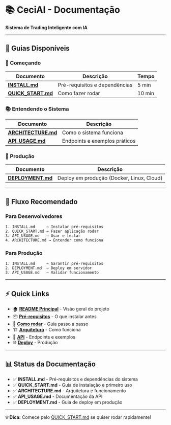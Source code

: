 # 📚 CeciAI - Documentação

**Sistema de Trading Inteligente com IA**

---

## 📖 Guias Disponíveis

### 🚀 Começando

| Documento | Descrição | Tempo |
|-----------|-----------|-------|
| **[INSTALL.md](INSTALL.md)** | Pré-requisitos e dependências | 5 min |
| **[QUICK_START.md](QUICK_START.md)** | Como fazer rodar | 10 min |

### 📚 Entendendo o Sistema

| Documento | Descrição |
|-----------|-----------|
| **[ARCHITECTURE.md](ARCHITECTURE.md)** | Como o sistema funciona |
| **[API_USAGE.md](API_USAGE.md)** | Endpoints e exemplos práticos |

### 🚀 Produção

| Documento | Descrição |
|-----------|-----------|
| **[DEPLOYMENT.md](DEPLOYMENT.md)** | Deploy em produção (Docker, Linux, Cloud) |

---

## 🎯 Fluxo Recomendado

### Para Desenvolvedores

```
1. INSTALL.md     → Instalar pré-requisitos
2. QUICK_START.md → Fazer aplicação rodar
3. API_USAGE.md   → Usar e testar
4. ARCHITECTURE.md → Entender como funciona
```

### Para Produção

```
1. INSTALL.md     → Garantir pré-requisitos
2. DEPLOYMENT.md  → Deploy em servidor
3. API_USAGE.md   → Validar funcionamento
```

---

## ⚡ Quick Links

- 🏠 **[README Principal](../README.md)** - Visão geral do projeto
- 📦 **[Pré-requisitos](INSTALL.md)** - O que instalar antes
- 🚀 **[Como rodar](QUICK_START.md)** - Guia passo a passo
- 🏗️ **[Arquitetura](ARCHITECTURE.md)** - Como funciona
- 📡 **[API](API_USAGE.md)** - Endpoints e exemplos
- 🌐 **[Deploy](DEPLOYMENT.md)** - Produção

---

## 📊 Status da Documentação

- ✅ **INSTALL.md** - Pré-requisitos e dependências do sistema
- ✅ **QUICK_START.md** - Guia de instalação e primeiro uso
- ✅ **ARCHITECTURE.md** - Arquitetura e funcionamento
- ✅ **API_USAGE.md** - Documentação da API
- ✅ **DEPLOYMENT.md** - Guia de deploy em produção

---

**💡 Dica:** Comece pelo [QUICK_START.md](QUICK_START.md) se quiser rodar rapidamente!
